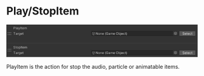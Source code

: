 
# Play/StopItem
![PlayStopItem](img/PlayStopItem.jpg)

PlayItem is the action for stop the audio, particle or animatable items.
